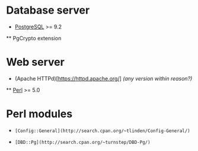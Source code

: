 # Database server

* [PostgreSQL](http://www.postgresql.org/) >= 9.2

** PgCrypto extension

# Web server

* (Apache HTTPd)[https://httpd.apache.org/] *(any version within reason?)*

** [Perl](http://www.perl.org/) >= 5.0

# Perl modules

* `[Config::General](http://search.cpan.org/~tlinden/Config-General/)`

* `[DBD::Pg](http://search.cpan.org/~turnstep/DBD-Pg/)`
